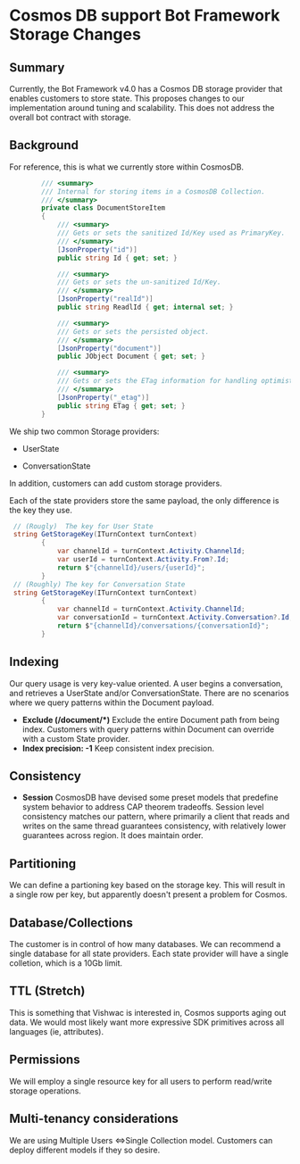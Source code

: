 # Cosmos DB support Bot Framework Storage Changes

## Summary
Currently, the Bot Framework v4.0 has a Cosmos DB storage provider that enables customers to store state.  This proposes changes to our implementation around tuning and scalability.  This does not address the overall bot contract with storage. 

## Background
For reference, this is what we currently store within CosmosDB.
```csharp
        /// <summary>
        /// Internal for storing items in a CosmosDB Collection.
        /// </summary>
        private class DocumentStoreItem
        {
            /// <summary>
            /// Gets or sets the sanitized Id/Key used as PrimaryKey.
            /// </summary>
            [JsonProperty("id")]
            public string Id { get; set; }

            /// <summary>
            /// Gets or sets the un-sanitized Id/Key.
            /// </summary>
            [JsonProperty("realId")]
            public string ReadlId { get; internal set; }

            /// <summary>
            /// Gets or sets the persisted object.
            /// </summary>
            [JsonProperty("document")]
            public JObject Document { get; set; }

            /// <summary>
            /// Gets or sets the ETag information for handling optimistic concurrency updates.
            /// </summary>
            [JsonProperty("_etag")]
            public string ETag { get; set; }
        }
```
We ship two common Storage providers:

- UserState

- ConversationState

In addition, customers can add custom storage providers.

Each of the state providers store the same payload, the only difference is the key they use.

```csharp
 // (Rougly)  The key for User State 
 string GetStorageKey(ITurnContext turnContext)
        {
            var channelId = turnContext.Activity.ChannelId;
            var userId = turnContext.Activity.From?.Id;
            return $"{channelId}/users/{userId}";
        }
 // (Roughly) The key for Conversation State
 string GetStorageKey(ITurnContext turnContext)
        {
            var channelId = turnContext.Activity.ChannelId;
            var conversationId = turnContext.Activity.Conversation?.Id;
            return $"{channelId}/conversations/{conversationId}";
        }
```

## Indexing
Our query usage is very key-value oriented.  A user begins a conversation, and retrieves a UserState and/or ConversationState.  There are no scenarios where we query patterns within the Document payload.
- **Exclude (/document/*)**
Exclude the entire Document path from being index.  Customers with query patterns within Document can override with a custom State provider.
- **Index precision: -1**
Keep consistent index precision.
## Consistency
- **Session**
CosmosDB have devised some preset models that predefine system behavior to address CAP theorem tradeoffs.  Session level consistency matches our pattern, where primarily a client that reads and writes on the same thread guarantees consistency, with relatively lower guarantees across region.  It does maintain order.  
## Partitioning
We can define a partioning key based on the storage key.  This will result in a single row per key, but apparently doesn't present a problem for Cosmos.
## Database/Collections
The customer is in control of how many databases.  We can  recommend a single database for all state providers.  Each state provider will have a single colletion, which is a 10Gb limit.
## TTL (Stretch)
This is something that Vishwac is interested in, Cosmos supports aging out data.  We would most likely want more expressive SDK primitives across all languages (ie, attributes).
## Permissions
We will employ a single resource key for all users to perform read/write storage operations.
## Multi-tenancy considerations
We are using Multiple Users <=>Single Collection model.  Customers can deploy different models if they so desire.


